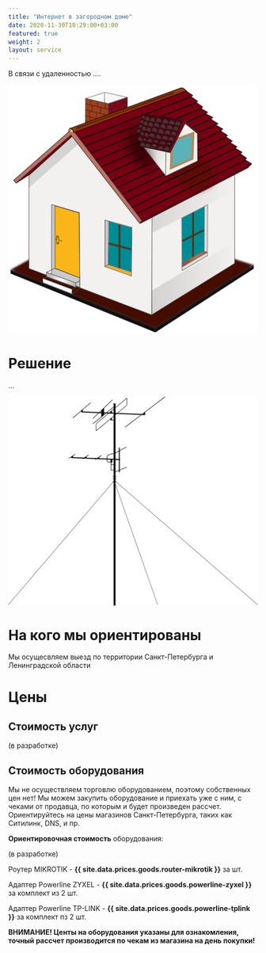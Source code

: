 ```yaml
---
title: "Интернет в загородном доме"
date: 2020-11-30T10:29:00+03:00
featured: true
weight: 2
layout: service
---
```


В связи с удаленностью ....

![router](/images/services/house.svg)

# Решение

...

![flat plain](/images/services/tv_ant.svg)


# На кого мы ориентированы

Мы осущесвляем выезд по территории Санкт-Петербурга и Ленинградской области

# Цены

## Стоимость услуг

(в разработке)

## Стоимость оборудования

Мы не осуществляем торговлю оборудованием, поэтому собственных цен нет! Мы можем закупить оборудование и приехать уже с ним, с чеками от продавца, по которым и будет произведен рассчет. Ориентируйтесь на цены магазинов Санкт-Петербурга, таких как Ситилинк, DNS, и пр.

**Ориентировочная стоимость** оборудования:

(в разработке)

Роутер MIKROTIK - **{{ site.data.prices.goods.router-mikrotik }}** за шт.

Адаптер Powerline ZYXEL - **{{ site.data.prices.goods.powerline-zyxel }}** за комплект из 2 шт.

Адаптер Powerline TP-LINK - **{{ site.data.prices.goods.powerline-tplink }}** за комплект пз 2 шт.

**ВНИМАНИЕ! Центы на оборудования указаны для ознакомления, точный рассчет производится по чекам из магазина на день покупки!**

